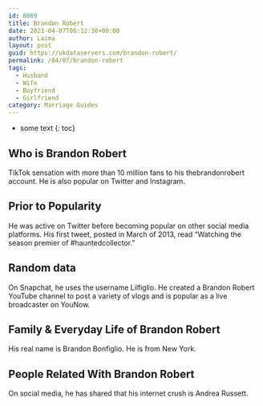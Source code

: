 ```yaml
---
id: 8869
title: Brandon Robert
date: 2021-04-07T06:12:38+00:00
author: Laima
layout: post
guid: https://ukdataservers.com/brandon-robert/
permalink: /04/07/brandon-robert
tags:
  - Husband
  - Wife
  - Boyfriend
  - Girlfriend
category: Marriage Guides
---
```


* some text
{: toc}


## Who is Brandon Robert
                  
                  
                  
TikTok sensation with more than 10 million fans to his thebrandonrobert account. He is also popular on Twitter and Instagram. 
                  
              
            
              
            
                
                
                
## Prior to Popularity
                  
                  
                  
He was active on Twitter before becoming popular on other social media platforms. His first tweet, posted in March of 2013, read &#8220;Watching the season premier of #hauntedcollector.&#8221; 
                  
              
            
              
            
                
                
                
## Random data
                  
                  
                  
On Snapchat, he uses the username Lilfiglio. He created a Brandon Robert YouTube channel to post a variety of vlogs and is popular as a live broadcaster on YouNow. 
                  
              
            
              
            
                
                
                
## Family & Everyday Life of Brandon Robert
                  
                  
                  
His real name is Brandon Bonfiglio. He is from New York.
                  
              
            
              
            
                
                
                
## People Related With Brandon Robert
                  
                  
                  
On social media, he has shared that his internet crush is Andrea Russett.
                  
              
            
              
            
                
              
            
              
              
            
            
              
            
          
          
          